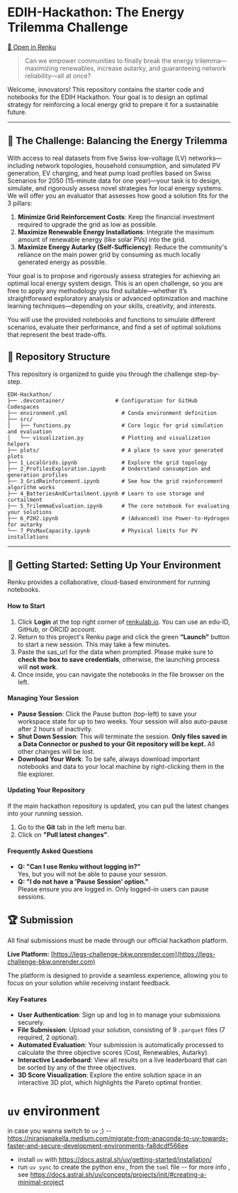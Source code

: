 # EDIH-Hackathon: The Energy Trilemma Challenge

[🔗 Open in Renku](https://renkulab.io/projects/umberto.mele/smart-design-of-resilient-local-energy-communities-bkw-edh)  

> Can we empower communities to finally break the energy trilemma—maximizing renewables, increase autarky, and guaranteeing network reliability—all at once?

Welcome, innovators! This repository contains the starter code and notebooks for the EDIH Hackathon. Your goal is to design an optimal strategy for reinforcing a local energy grid to prepare it for a sustainable future.

---

## 🎯 The Challenge: Balancing the Energy Trilemma
With access to real datasets from five Swiss low-voltage (LV) networks—including network topologies, household consumption, and simulated PV generation, EV charging, and heat pump load profiles based on Swiss Scenarios for 2050 (15-minute data for one year)—your task is to design, simulate, and rigorously assess novel strategies for local energy systems. We will offer you an evaluator that assesses how good a solution fits for the 3 pillars:
1.  **Minimize Grid Reinforcement Costs**: Keep the financial investment required to upgrade the grid as low as possible.
2.  **Maximize Renewable Energy Installations**: Integrate the maximum amount of renewable energy (like solar PVs) into the grid.
3.  **Maximize Energy Autarky (Self-Sufficiency)**: Reduce the community's reliance on the main power grid by consuming as much locally generated energy as possible.

Your goal is to propose and rigorously assess strategies for achieving an optimal local energy system design. This is an open challenge, so you are free to apply any methodology you find suitable—whether it’s straightforward exploratory analysis or advanced optimization and machine learning techniques—depending on your skills, creativity, and interests. 

You will use the provided notebooks and functions to simulate different scenarios, evaluate their performance, and find a set of optimal solutions that represent the best trade-offs.

## 📂 Repository Structure

This repository is organized to guide you through the challenge step-by-step.

```
EDH-Hackathon/
├── .devcontainer/                # Configuration for GitHub Codespaces
├── environment.yml                 # Conda environment definition
├── src/
│   ├── functions.py                # Core logic for grid simulation and evaluation
│   └── visualization.py            # Plotting and visualization helpers
├── plots/                          # A place to save your generated plots
├── 1_LocalGrids.ipynb              # Explore the grid topology
├── 2_ProfilesExploration.ipynb     # Understand consumption and generation profiles
├── 3_GridReinforcement.ipynb       # See how the grid reinforcement algorithm works
├── 4_BatteriesAndCurtailment.ipynb # Learn to use storage and curtailment
├── 5_TrilemmaEvaluation.ipynb      # The core notebook for evaluating your solutions
├── 6_P2H2.ipynb                    # (Advanced) Use Power-to-Hydrogen for autarky
└── 7_PVsMaxCapacity.ipynb          # Physical limits for PV installations
```

---

## 🚀 Getting Started: Setting Up Your Environment

Renku provides a collaborative, cloud-based environment for running notebooks.

#### How to Start
1.  Click **Login** at the top right corner of [renkulab.io](https://renkulab.io). You can use an edu-ID, GitHub, or ORCID account.
2.  Return to this project's Renku page and click the green **“Launch”** button to start a new session. This may take a few minutes.
3. Paste the sas_url for the data when prompted. Please make sure to **check the box to save credentials**, otherwise, the launching process will **not work**. 
4.  Once inside, you can navigate the notebooks in the file browser on the left.

#### Managing Your Session
-   **Pause Session**: Click the Pause button (top-left) to save your workspace state for up to two weeks. Your session will also auto-pause after 2 hours of inactivity.
-   **Shut Down Session**: This will terminate the session. **Only files saved in a Data Connector or pushed to your Git repository will be kept.** All other changes will be lost.
-   **Download Your Work**: To be safe, always download important notebooks and data to your local machine by right-clicking them in the file explorer.

#### Updating Your Repository
If the main hackathon repository is updated, you can pull the latest changes into your running session.
1.  Go to the **Git** tab in the left menu bar.
2.  Click on **"Pull latest changes"**.

#### Frequently Asked Questions
-   **Q: "Can I use Renku without logging in?"**  
    Yes, but you will not be able to pause your session.
-   **Q: "I do not have a 'Pause Session' option."**  
    Please ensure you are logged in. Only logged-in users can pause sessions.


## 🏆 Submission

All final submissions must be made through our official hackathon platform.

**Live Platform:** [https://legs-challenge-bkw.onrender.com](https://legs-challenge-bkw.onrender.com)

The platform is designed to provide a seamless experience, allowing you to focus on your solution while receiving instant feedback.

#### Key Features
-   **User Authentication**: Sign up and log in to manage your submissions securely.
-   **File Submission**: Upload your solution, consisting of 9 `.parquet` files (7 required, 2 optional).
-   **Automated Evaluation**: Your submission is automatically processed to calculate the three objective scores (Cost, Renewables, Autarky).
-   **Interactive Leaderboard**: View all results on a live leaderboard that can be sorted by any of the three objectives.
-   **3D Score Visualization**: Explore the entire solution space in an interactive 3D plot, which highlights the Pareto optimal frontier.


# `uv` environment

in case you wanna switch to `uv` ;) -- https://niranjanakella.medium.com/migrate-from-anaconda-to-uv-towards-faster-and-secure-development-environments-fa8dcdf566ee 

* install `uv` with https://docs.astral.sh/uv/getting-started/installation/ 
* run `uv sync` to create the python env., from the `toml` file -- for more info  , see https://docs.astral.sh/uv/concepts/projects/init/#creating-a-minimal-project 